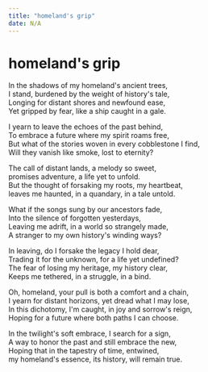 ```yaml
---
title: "homeland's grip"
date: N/A
---
```


# homeland's grip

In the shadows of my homeland's ancient trees,  
I stand, burdened by the weight of history's tale,  
Longing for distant shores and newfound ease,  
Yet gripped by fear, like a ship caught in a gale.

I yearn to leave the echoes of the past behind,  
To embrace a future where my spirit roams free,  
But what of the stories woven in every cobblestone I find,  
Will they vanish like smoke, lost to eternity?

The call of distant lands, a melody so sweet,  
promises adventure, a life yet to unfold.  
But the thought of forsaking my roots, my heartbeat,  
leaves me haunted, in a quandary, in a tale untold.

What if the songs sung by our ancestors fade,  
Into the silence of forgotten yesterdays,  
Leaving me adrift, in a world so strangely made,  
A stranger to my own history's winding ways?

In leaving, do I forsake the legacy I hold dear,  
Trading it for the unknown, for a life yet undefined?  
The fear of losing my heritage, my history clear,  
Keeps me tethered, in a struggle, in a bind.

Oh, homeland, your pull is both a comfort and a chain,  
I yearn for distant horizons, yet dread what I may lose,  
In this dichotomy, I'm caught, in joy and sorrow's reign,  
Hoping for a future where both paths I can choose.

In the twilight's soft embrace, I search for a sign,  
A way to honor the past and still embrace the new,  
Hoping that in the tapestry of time, entwined,  
my homeland's essence, its history, will remain true.
